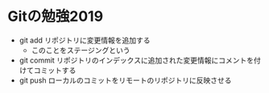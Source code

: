 # Gitの勉強2019
- git add リポジトリに変更情報を追加する
  - このことをステージングという
- git commit リポジトリのインデックスに追加された変更情報にコメントを付けてコミットする
- git push ローカルのコミットをリモートのリポジトリに反映させる
